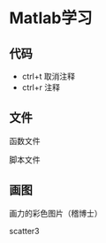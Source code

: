 # Matlab学习

## 代码

- ctrl+t 取消注释
- ctrl+r 注释









## 文件

函数文件

脚本文件





## 画图

画力的彩色图片（稽博士）

scatter3



